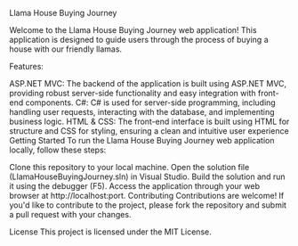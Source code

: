 Llama House Buying Journey

Welcome to the Llama House Buying Journey web application! This application is designed to guide users through the process of buying a house with our friendly llamas.

Features:

ASP.NET MVC: The backend of the application is built using ASP.NET MVC, providing robust server-side functionality and easy integration with front-end components.
C#: C# is used for server-side programming, including handling user requests, interacting with the database, and implementing business logic.
HTML & CSS: The front-end interface is built using HTML for structure and CSS for styling, ensuring a clean and intuitive user experience
Getting Started
To run the Llama House Buying Journey web application locally, follow these steps:

Clone this repository to your local machine.
Open the solution file (LlamaHouseBuyingJourney.sln) in Visual Studio.
Build the solution and run it using the debugger (F5).
Access the application through your web browser at http://localhost:port.
Contributing
Contributions are welcome! If you'd like to contribute to the project, please fork the repository and submit a pull request with your changes.

License
This project is licensed under the MIT License.

